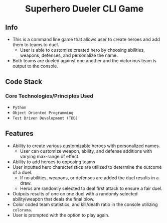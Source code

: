 <div align="center">

# Superhero Dueler CLI Game

</div>

## Info
- This is a command line game that allows user to create heroes and add them to teams to duel.
  - User is able to customize created hero by choosing abilities, weapons, defenses, and personalize the name. 
- Both teams are dueled against one another and the victorious team is output to the console. 

## Code Stack

### Core Technologies/Principles Used

- `Python`
- `Object Oriented Programming`
- `Test Driven Development (TDD)`

## Features
- Ability to create various customizable heroes with personalized names.
  - User can customize weapon, ability, and defense additions with varying max-range of effect.
- Ability to add heroes to opposing teams
- User inputted hero characteristics are utilized to determine the outcome of a duel.
  - If no abilities, weapons, or defenses are added the duel results in a draw.
  - Heros are randomly selected to deal first attack to ensure a fair duel.
- Outputs results of one on one duel with a randomly selected ability/weapon that deals the final blow.
- Color coded team statistics, and kill/death ratio in the console utilizing `colorama`.
- User is prompted with the option to play again.


